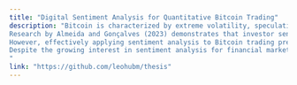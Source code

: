 ```yaml
---
title: "Digital Sentiment Analysis for Quantitative Bitcoin Trading"
description: "Bitcoin is characterized by extreme volatility, speculative investor behaviour, and significant price move-ments, often occurring without clear fundamental drivers (Baur et al., 2018; Kyriazis et al., 2020). Quantita-tive trading approaches typically rely on historical price patterns and technical indicators, but cryptocurrency markets present unique challenges due to their sensitivity to sentiment and investor emotions.
Research by Almeida and Gonçalves (2023) demonstrates that investor sentiment, herd behaviour, and news significantly impact cryptocurrency prices, with investor attention being a key factor driving decisions in these markets. This suggests that incorporating sentiment analysis into trading strategies could potentially enhance their effectiveness, particularly for capturing short term market dynamics in Bitcoin trading.
However, effectively applying sentiment analysis to Bitcoin trading presents multiple challenges. These in-clude accurately extracting sentiment from noisy textual data, quantifying the sentiment meaningfully, and practically integrating these signals into actionable trading strategies (Kraaijeveld & De Smedt, 2020). Addi-tionally, uncertainty remains regarding which sentiment extraction methods perform best for cryptocurrency markets, how sentiment signals influence trading performance in practice, and whether sentiment-based ap-proaches actually contribute to superior alpha generation (Garcia & Schweitzer, 2015; Vidal-Tomás et al., 2019).
Despite the growing interest in sentiment analysis for financial markets, a systematic exploration of senti-ment driven Bitcoin trading strategies remains limited. Existing research has primarily focused on establish-ing correlations between sentiment and price movements rather than developing and testing practical trading implementations.
"
link: "https://github.com/leohubm/thesis" 
---
```

